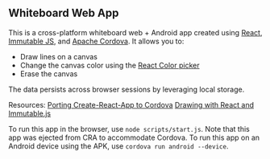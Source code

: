 ## Whiteboard Web App

This is a cross-platform whiteboard web + Android app created using [React](https://reactjs.org/), [Immutable JS](https://github.com/immutable-js/immutable-js/), and [Apache Cordova](https://cordova.apache.org/). It allows you to:

- Draw lines on a canvas
- Change the canvas color using the [React Color picker](https://casesandberg.github.io/react-color/#examples)
- Erase the canvas

The data persists across browser sessions by leveraging local storage.

Resources:
[Porting Create-React-App to Cordova](https://github.com/johnkmzhou/cordova-create-react-app)
[Drawing with React and Immutable.js](https://medium.com/@colesayershapiro/drawing-in-react-ed5c0a630178)

To run this app in the browser, use `node scripts/start.js`. Note that this app was ejected from CRA to accommodate Cordova.
To run this app on an Android device using the APK, use `cordova run android --device`.
